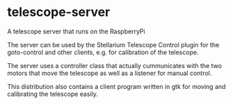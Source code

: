 # telescope-server

A telescope server that runs on the RaspberryPi

The server can be used by the Stellarium Telescope Control plugin for the goto-control
and other clients, e.g. for calibration of the telescope.

The server uses a controller class that actually cummunicates with the two motors that
move the telescope as well as a listener for manual control.

This distribution also contains a client program written in gtk for moving and calibrating
the telescope easily.
